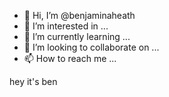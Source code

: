 - 👋 Hi, I’m @benjaminaheath
- 👀 I’m interested in ...
- 🌱 I’m currently learning ...
- 💞️ I’m looking to collaborate on ...
- 📫 How to reach me ...

hey it's ben

<!---
benjaminaheath/benjaminaheath is a ✨ special ✨ repository because its `README.md` (this file) appears on your GitHub profile.
You can click the Preview link to take a look at your changes.
--->
